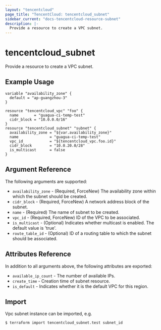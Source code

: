 ```yaml
---
layout: "tencentcloud"
page_title: "TencentCloud: tencentcloud_subnet"
sidebar_current: "docs-tencentcloud-resource-subnet"
description: |-
  Provide a resource to create a VPC subnet.
---
```


# tencentcloud_subnet

Provide a resource to create a VPC subnet.

## Example Usage

```hcl
variable "availability_zone" {
  default = "ap-guangzhou-3"
}

resource "tencentcloud_vpc" "foo" {
  name       = "guagua-ci-temp-test"
  cidr_block = "10.0.0.0/16"
}
resource "tencentcloud_subnet" "subnet" {
  availability_zone = "${var.availability_zone}"
  name              = "guagua-ci-temp-test"
  vpc_id            = "${tencentcloud_vpc.foo.id}"
  cidr_block        = "10.0.20.0/28"
  is_multicast      = false
}
```

## Argument Reference

The following arguments are supported:

* `availability_zone` - (Required, ForceNew) The availability zone within which the subnet should be created.
* `cidr_block` - (Required, ForceNew) A network address block of the subnet.
* `name` - (Required) The name of subnet to be created.
* `vpc_id` - (Required, ForceNew) ID of the VPC to be associated.
* `is_multicast` - (Optional) Indicates whether multicast is enabled. The default value is 'true'.
* `route_table_id` - (Optional) ID of a routing table to which the subnet should be associated.

## Attributes Reference

In addition to all arguments above, the following attributes are exported:

* `available_ip_count` - The number of available IPs.
* `create_time` - Creation time of subnet resource.
* `is_default` - Indicates whether it is the default VPC for this region.


## Import

Vpc subnet instance can be imported, e.g.

```hcl
$ terraform import tencentcloud_subnet.test subnet_id
```


